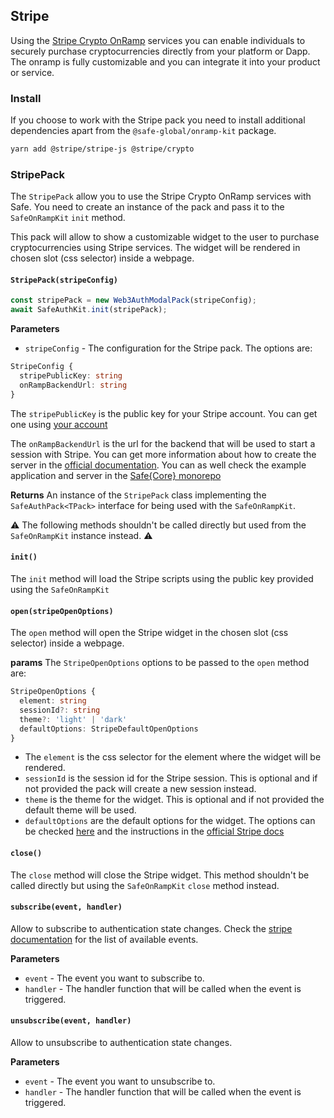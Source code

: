 ## Stripe

Using the [Stripe Crypto OnRamp](https://stripe.com/docs/crypto/overview) services you can enable individuals to securely purchase cryptocurrencies directly from your platform or Dapp. The onramp is fully customizable and you can integrate it into your product or service.

### Install

If you choose to work with the Stripe pack you need to install additional dependencies apart from the `@safe-global/onramp-kit` package.

```bash
yarn add @stripe/stripe-js @stripe/crypto
```

### StripePack

The `StripePack` allow you to use the Stripe Crypto OnRamp services with Safe. You need to create an instance of the pack and pass it to the `SafeOnRampKit` `init` method.

This pack will allow to show a customizable widget to the user to purchase cryptocurrencies using Stripe services. The widget will be rendered in chosen slot (css selector) inside a webpage.

#### `StripePack(stripeConfig)`

```typescript
const stripePack = new Web3AuthModalPack(stripeConfig);
await SafeAuthKit.init(stripePack);
```

**Parameters**

- `stripeConfig` - The configuration for the Stripe pack. The options are:

```typescript
StripeConfig {
  stripePublicKey: string
  onRampBackendUrl: string
}
```

The `stripePublicKey` is the public key for your Stripe account. You can get one using [your account](https://stripe.com/docs/keys#obtain-api-keys)

The `onRampBackendUrl` is the url for the backend that will be used to start a session with Stripe. You can get more information about how to create the server in the [official documentation](https://stripe.com/docs/crypto/quickstart#init-stripe). You can as well check the example application and server in the [Safe{Core} monorepo](https://github.com/safe-global/safe-core-sdk/tree/main/packages/onramp-kit/example/server)

**Returns**
An instance of the `StripePack` class implementing the `SafeAuthPack<TPack>` interface for being used with the `SafeOnRampKit`.

⚠️ The following methods shouldn't be called directly but used from the `SafeOnRampKit` instance instead. ⚠️

#### `init()`

The `init` method will load the Stripe scripts using the public key provided using the `SafeOnRampKit`

#### `open(stripeOpenOptions)`

The `open` method will open the Stripe widget in the chosen slot (css selector) inside a webpage.

**params**
The `StripeOpenOptions` options to be passed to the `open` method are:

```typescript
StripeOpenOptions {
  element: string
  sessionId?: string
  theme?: 'light' | 'dark'
  defaultOptions: StripeDefaultOpenOptions
}
```

- The `element` is the css selector for the element where the widget will be rendered.
- `sessionId` is the session id for the Stripe session. This is optional and if not provided the pack will create a new session instead.
- `theme` is the theme for the widget. This is optional and if not provided the default theme will be used.
- `defaultOptions` are the default options for the widget. The options can be checked [here](https://github.com/safe-global/safe-core-sdk/blob/f2e8e82d88d815d7b278f605a125f4cfb2816020/packages/onramp-kit/src/packs/stripe/types.ts#L104-L109) and the instructions in the [official Stripe docs](https://stripe.com/docs/crypto/using-the-api)

#### `close()`

The `close` method will close the Stripe widget. This method shouldn't be called directly but using the `SafeOnRampKit` `close` method instead.

#### `subscribe(event, handler)`

Allow to subscribe to authentication state changes. Check the [stripe documentation](https://stripe.com/docs/crypto/using-the-api#frontend-events) for the list of available events.

**Parameters**

- `event` - The event you want to subscribe to.
- `handler` - The handler function that will be called when the event is triggered.

#### `unsubscribe(event, handler)`

Allow to unsubscribe to authentication state changes.

**Parameters**

- `event` - The event you want to unsubscribe to.
- `handler` - The handler function that will be called when the event is triggered.
